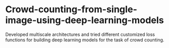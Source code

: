 # Crowd-counting-from-single-image-using-deep-learning-models
Developed multiscale architectures and tried different customized loss functions for building deep learning models for the task of crowd counting.
